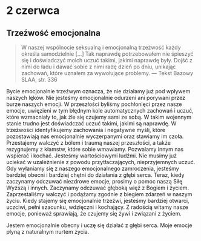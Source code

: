 # 2 czerwca

## Trzeźwość emocjonalna

> W naszej wspólnocie seksualną i emocjonalną trzeźwość każdy określa samodzielnie [...] Tak naprawdę potrzebowałem nie śpieszyć się i doświadczyć moich uczuć takimi, jakimi naprawdę były. Dojść z nimi do ładu i dawać sobie z nimi radę dzień po dniu, unikając zachowań, które uznałem za wywołujące problemy. — Tekst Bazowy SLAA, str. 336

Bycie emocjonalnie trzeźwym oznacza, że nie działamy już pod wpływem naszych lęków. Nie jesteśmy emocjonalnie odurzeni ani porywani przez burze naszych emocji. W przeszłości byliśmy pochłonięci przez nasze emocje, uwięzieni w tym błędnym kole automatycznych zachowań i uczuć, które wzmacniały to, jak źle się czujemy sami ze sobą. W takim wojennym stanie trudno jest doświadczać uczuć takimi, jakimi są naprawdę. W trzeźwości identyfikujemy zachowania i negatywne myśli, które pozostawiają nas emocjonalnie wyczerpanymi oraz stawiamy im czoła. Przestajemy walczyć z bólem i traumą naszej przeszłości, a także rezygnujemy z kłamstw, które sobie wmawiamy. Pozwalamy innym nas wspierać i kochać. Jesteśmy wartościowymi ludźmi. Nie musimy już uciekać w uzależnienie z powodu przytłaczających, nieprzyjemnych uczuć. Gdy wyłaniamy się z naszego emocjonalnego zamroczenia, jesteśmy bardziej obecni i bardziej chętni do działania z głębi serca. Teraz, kiedy zaczynamy odczuwać niezdrowe emocje, prosimy o pomoc naszą Siłę Wyższą i innych. Zaczynamy odczuwać głęboką więź z Bogiem i życiem. Zaprzestaliśmy walczyć i podążamy zgodnie z biegiem zdarzeń w naszym życiu. Kiedy stajemy się emocjonalnie trzeźwi, jesteśmy bardziej otwarci, uczciwi, pełni szacunku, wdzięczni i kochający. Z radością witamy nasze emocje, ponieważ sprawiają, że czujemy się żywi i związani z życiem.

Jestem emocjonalnie obecny i uczę się działać z głębi serca. Moje emocje płyną z naturalnym nurtem życia.
